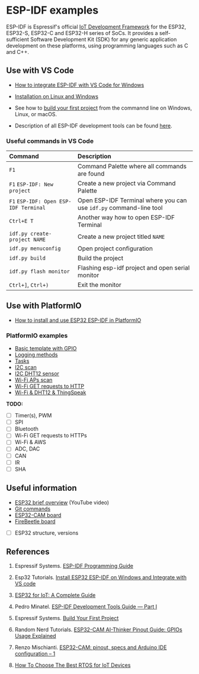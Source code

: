 # ESP-IDF examples

ESP-IDF is Espressif's official [IoT Development Framework](https://www.espressif.com/en/products/sdks/esp-idf) for the ESP32, ESP32-S, ESP32-C and ESP32-H series of SoCs. It provides a self-sufficient Software Development Kit (SDK) for any generic application development on these platforms, using programming languages such as C and C++.

## Use with VS Code

* [How to integrate ESP-IDF with VS Code for Windows](https://esp32tutorials.com/install-esp32-esp-idf-windows-integrate-vs-code/)

* [Installation on Linux and Windows](https://github.com/espressif/vscode-esp-idf-extension/blob/master/docs/tutorial/install.md)

* See how to [build your first project](https://docs.espressif.com/projects/esp-idf/en/latest/esp32/get-started/index.html#build-your-first-project) from the commannd line on Windows, Linux, or macOS.

* Description of all ESP-IDF development tools can be found [here](https://blog.espressif.com/esp-idf-development-tools-guide-part-i-89af441585b).

### Useful commands in VS Code

Command | Description
:-- | :--
`F1` | Command Palette where all commands are found
`F1` `ESP-IDF: New project` | Create a new project via Command Palette
`F1` `ESP-IDF: Open ESP-IDF Terminal` | Open ESP-IDF Terminal where you can use `idf.py` command-line tool
`Ctrl+E T` | Another way how to open ESP-IDF Terminal
`idf.py create-project NAME` | Create a new project titled `NAME`
`idf.py menuconfig` | Open project configuration
`idf.py build` | Build the project
`idf.py flash monitor` | Flashing esp-idf project and open serial monitor
`Ctrl+]`, `Ctrl+)` | Exit the monitor

## Use with PlatformIO

* [How to install and use ESP32 ESP-IDF in PlatformIO](docs/README-platformio.md)

### PlatformIO examples

* [Basic template with GPIO](examples/gpio)
* [Logging methods](examples/log_methods)
* [Tasks](examples/tasks)
* [I2C scan](examples/i2c_scan)
* [I2C DHT12 sensor](examples/i2c_sensor)
* [Wi-Fi APs scan](examples/wifi_scan)
* [Wi-Fi GET requests to HTTP](examples/wifi_get_requests)
* [Wi-Fi & DHT12 & ThingSpeak](examples/wifi_thingspeak)

**TODO:**

* [ ] Timer(s), PWM
* [ ] SPI
* [ ] Bluetooth
* [ ] Wi-Fi GET requests to HTTPs
* [ ] Wi-Fi & AWS
* [ ] ADC, DAC
* [ ] CAN
* [ ] IR
* [ ] SHA

## Useful information

* [ESP32 brief overview](https://www.youtube.com/watch?v=DoctWoxIaH8) (YouTube video)
* [Git commands](docs/README-useful-git-commands.md)
* [ESP32-CAM board](docs/esp32-cam.md)
* [FireBeetle board](docs/firebeetle.md)
* [ ] ESP32 structure, versions

## References

1. Espressif Systems. [ESP-IDF Programming Guide](https://docs.espressif.com/projects/esp-idf/en/latest/esp32/)

2. Esp32 Tutorials. [Install ESP32 ESP-IDF on Windows and Integrate with VS code](https://esp32tutorials.com/install-esp32-esp-idf-windows-integrate-vs-code/)

3. [ESP32 for IoT: A Complete Guide](https://www.nabto.com/guide-to-iot-esp-32/)

4. Pedro Minatel. [ESP-IDF Development Tools Guide — Part I](https://blog.espressif.com/esp-idf-development-tools-guide-part-i-89af441585b)

5. Espressif Systems. [Build Your First Project](https://docs.espressif.com/projects/esp-idf/en/latest/esp32/get-started/index.html#build-your-first-project)

6. Random Nerd Tutorials. [ESP32-CAM AI-Thinker Pinout Guide: GPIOs Usage Explained](https://randomnerdtutorials.com/esp32-cam-ai-thinker-pinout/)

7. Renzo Mischianti. [ESP32-CAM: pinout, specs and Arduino IDE configuration – 1](https://www.mischianti.org/2021/08/30/esp32-cam-pinout-specs-and-arduino-ide-configuration-1/)

8. [How To Choose The Best RTOS for IoT Devices](https://www.nabto.com/how-to-choose-best-rtos-for-iot/)
